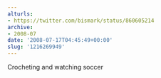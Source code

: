 ```yaml
---
alturls:
- https://twitter.com/bismark/status/860605214
archive:
- 2008-07
date: '2008-07-17T04:45:49+00:00'
slug: '1216269949'
---
```


Crocheting and watching soccer

